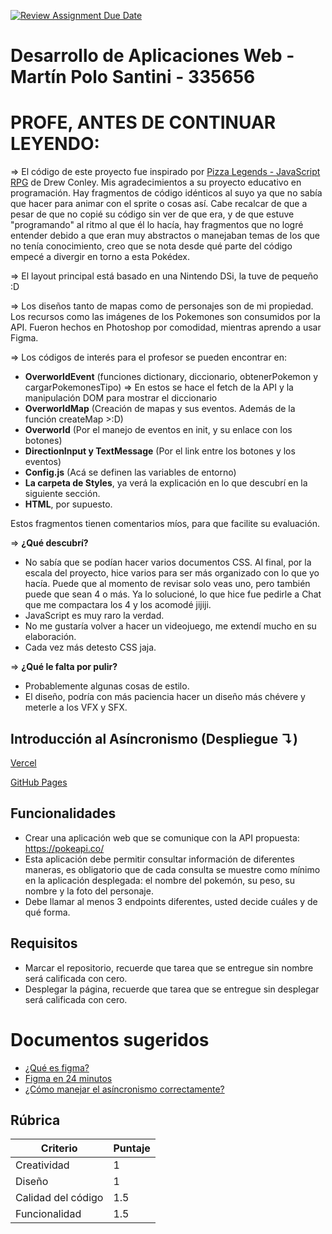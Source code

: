 [![Review Assignment Due Date](https://classroom.github.com/assets/deadline-readme-button-22041afd0340ce965d47ae6ef1cefeee28c7c493a6346c4f15d667ab976d596c.svg)](https://classroom.github.com/a/fOa_bXW6)
# Desarrollo de Aplicaciones Web - Martín Polo Santini - 335656

# PROFE, ANTES DE CONTINUAR LEYENDO:

=> El código de este proyecto fue inspirado por [Pizza Legends - JavaScript RPG](https://www.youtube.com/playlist?list=PLcjhmZ8oLT0r9dSiIK6RB_PuBWlG1KSq_) de Drew Conley. Mis agradecimientos a su proyecto educativo en programación. Hay fragmentos de código idénticos al suyo ya que no sabía que hacer para animar con el sprite o cosas así. Cabe recalcar de que a pesar de que no copié su código sin ver de que era, y de que estuve "programando" al ritmo al que él lo hacía, hay fragmentos que no logré entender debido a que eran muy abstractos o manejaban temas de los que no tenía conocimiento, creo que se nota desde qué parte del código empecé a divergir en torno a esta Pokédex.

=> El layout principal está basado en una Nintendo DSi, la tuve de pequeño :D

=> Los diseños tanto de mapas como de personajes son de mi propiedad. Los recursos como las imágenes de los Pokemones son consumidos por la API. Fueron hechos en Photoshop por comodidad, mientras aprendo a usar Figma.

=> Los códigos de interés para el profesor se pueden encontrar en:

- **OverworldEvent** (funciones dictionary, diccionario, obtenerPokemon y cargarPokemonesTipo) => En estos se hace el fetch de la API y la manipulación DOM para mostrar el diccionario
- **OverworldMap** (Creación de mapas y sus eventos. Además de la función createMap >:D)
- **Overworld** (Por el manejo de eventos en init, y su enlace con los botones)
- **DirectionInput y TextMessage** (Por el link entre los botones y los eventos)
- **Config.js** (Acá se definen las variables de entorno)
- **La carpeta de Styles**, ya verá la explicación en lo que descubrí en la siguiente sección.
- **HTML**, por supuesto.

Estos fragmentos tienen comentarios míos, para que facilite su evaluación.

=> **¿Qué descubrí?**
- No sabía que se podían hacer varios documentos CSS. Al final, por la escala del proyecto, hice varios para ser más organizado con lo que yo hacía. Puede que al momento de revisar solo veas uno, pero también puede que sean 4 o más. Ya lo solucioné, lo que hice fue pedirle a Chat que me compactara los 4 y los acomodé jijiji.
- JavaScript es muy raro la verdad.
- No me gustaría volver a hacer un videojuego, me extendí mucho en su elaboración.
- Cada vez más detesto CSS jaja.

=> **¿Qué le falta por pulir?**
- Probablemente algunas cosas de estilo.
- El diseño, podría con más paciencia hacer un diseño más chévere y meterle a los VFX y SFX.


## Introducción al Asíncronismo (Despliegue ↴)

[Vercel](https://intro-to-asyncronism-polosantini.vercel.app/)

[GitHub Pages](https://dsaw-2025-ii.github.io/intro-to-asyncronism-polosantini/)

## Funcionalidades

- Crear una aplicación web que se comunique con la API propuesta: https://pokeapi.co/
- Esta aplicación debe permitir consultar información de diferentes maneras, es obligatorio que de cada consulta se muestre como mínimo en la aplicación desplegada: el nombre del pokemón, su peso, su nombre y la foto del personaje.
- Debe llamar al menos 3 endpoints diferentes, usted decide cuáles y de qué forma.


## Requisitos

- Marcar el repositorio, recuerde que tarea que se entregue sin nombre será calificada con cero.
- Desplegar la página, recuerde que tarea que se entregue sin desplegar será calificada con cero.


# Documentos sugeridos
- [¿Qué es figma?](https://www.youtube.com/watch?v=1pW_sk-2y40&pp=ygUMZmlnbWEgY291cnNl)
- [Figma en 24 minutos](https://www.youtube.com/watch?v=FTFaQWZBqQ8&t=22s&pp=ygUMZmlnbWEgY291cnNl)
- [¿Cómo manejar el asíncronismo correctamente?](https://www.youtube.com/watch?v=vn3tm0quoqE&pp=ygUWYXN5bmMgYXdhaXQgamF2YXNjcmlwdA%3D%3D)


## Rúbrica

| Criterio           | Puntaje |
|--------------------|---------|
| Creatividad        | 1       |
| Diseño             | 1       |
| Calidad del código | 1.5     |
| Funcionalidad      | 1.5     |

